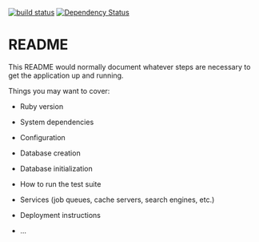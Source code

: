 [![build status](https://gitlab.oit.duke.edu/mclibrary/medspace/badges/master/build.svg)](https://gitlab.oit.duke.edu/mclibrary/medspace/commits/master)
[![Dependency Status](https://gemnasium.com/badges/github.com/dumclibrary/medspace.svg)](https://gemnasium.com/github.com/dumclibrary/medspace)

# README

This README would normally document whatever steps are necessary to get the
application up and running.

Things you may want to cover:

* Ruby version

* System dependencies

* Configuration

* Database creation

* Database initialization

* How to run the test suite

* Services (job queues, cache servers, search engines, etc.)

* Deployment instructions

* ...
